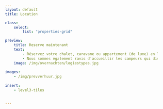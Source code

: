 ```yaml
---
layout: default
title: Location

class:
    select: 
        list: "properties-grid"

preview:
    title: Reserve maintenant
    text: 
        - Réservez votre chalet, caravane ou appartement (de luxe) en ligne et offrez-vous un séjour confortable et sans souci. 
        - Nous sommes également ravis d’accueillir les campeurs qui disposent de leur propre caravane, mobilhome ou tente. Pour les campeurs c'est aussi possible de réserver un emplacement en ligne. 
    image: /img/overnachten/logiestypes.jpg    
        
images:
    - /img/prevverhuur.jpg
    
insert:
    - level3-tiles
    

---
```

